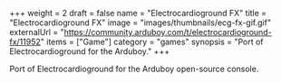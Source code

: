 +++
weight = 2
draft = false
name = "Electrocardioground FX"
title = "Electrocardioground FX"
image = "images/thumbnails/ecg-fx-gif.gif"
externalUrl = "https://community.arduboy.com/t/electrocardioground-fx/11952"
items = ["Game"]
category = "games"
synopsis = "Port of Electrocardioground for the Arduboy."
+++

Port of Electrocardioground for the Arduboy open-source console.
